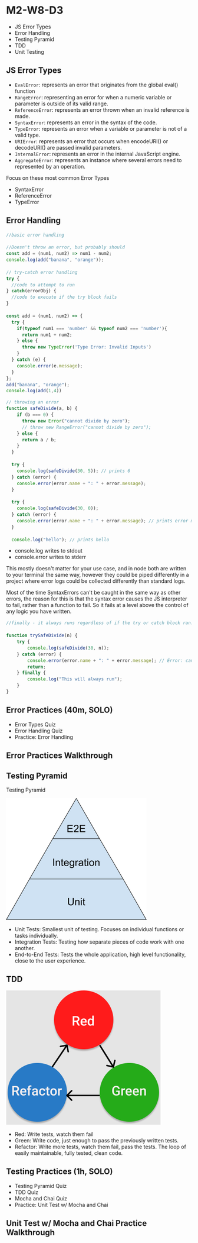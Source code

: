 # M2-W8-D3

- JS Error Types
- Error Handling
- Testing Pyramid
- TDD
- Unit Testing

## JS Error Types

- `EvalError`: represents an error that originates from the global eval() function 
- `RangeError`: representing an error for when a numeric variable or parameter is outside of its valid range.
- `ReferenceError`: represents an error thrown when an invalid reference is made.
- `SyntaxError`: represents an error in the syntax of the code.
- `TypeError`: represents an error when a variable or parameter is not of a valid type.
- `URIError`: represents an error that occurs when encodeURI() or decodeURI() are passed invalid parameters.
- `InternalError`: represents an error in the internal JavaScript engine.
- `AggregateError`: represents an instance where several errors need to represented by an operation.

Focus on these most common Error Types

- SyntaxError
- ReferenceError
- TypeError

## Error Handling

```js
//basic error handling

//Doesn't throw an error, but probably should
const add = (num1, num2) => num1 - num2;
console.log(add("banana", "orange"));

// try-catch error handling
try {
  //code to attempt to run
} catch(errorObj) {
  //code to execute if the try block fails
}

const add = (num1, num2) => {
  try {
    if(typeof num1 === 'number' && typeof num2 === 'number'){
      return num1 + num2;
    } else {
      throw new TypeError('Type Error: Invalid Inputs')
    }
  } catch (e) {
    console.error(e.message);
  }
};
add("banana", "orange");
console.log(add(1,4))
```

```js
// throwing an error
function safeDivide(a, b) {
    if (b === 0) {
      throw new Error("cannot divide by zero");
      // throw new RangeError("cannot divide by zero");
    } else {
      return a / b;
    }
  }
  
  try {
    console.log(safeDivide(30, 5)); // prints 6
  } catch (error) {
    console.error(error.name + ": " + error.message);
  }

  try {
    console.log(safeDivide(30, 0));
  } catch (error) {
    console.error(error.name + ": " + error.message); // prints error message
  }
  
  console.log("hello"); // prints hello
```

- console.log writes to stdout
- console.error writes to stderr

This mostly doesn't matter for your use case, and in node both are written to your terminal the same way, however they could be piped differently in a project where error logs could be collected differently than standard logs.

Most of the time SyntaxErrors can't be caught in the same way as other errors, the reason for this is that the syntax error causes the JS interpreter to fail, rather than a function to fail. So it fails at a level above the control of any logic you have written.

```js
//finally - it always runs regardless of if the try or catch block ran.

function trySafeDivide(n) {
    try {
        console.log(safeDivide(30, n));
    } catch (error) {
        console.error(error.name + ": " + error.message); // Error: cannot divide by zero
        return;
    } finally {
        console.log("This will always run");
    }
}
```

## Error Practices (40m, SOLO)

- Error Types Quiz
- Error Handling Quiz
- Practice: Error Handling

## Error Practices Walkthrough

## Testing Pyramid

Testing Pyramid

![testing_pyramid](./testing_pyramid.png)

- Unit Tests: Smallest unit of testing. Focuses on individual functions or tasks
  individually.
- Integration Tests: Testing how separate pieces of code work with one another.
- End-to-End Tests: Tests the whole application, high level functionality, close
  to the user experience.

## TDD

![tdd](./tdd.png)

- Red: Write tests, watch them fail
- Green: Write code, just enough to pass the previously written tests.
- Refactor: Write more tests, watch them fail, pass the tests. The loop of
  easily maintainable, fully tested, clean code.

## Testing Practices (1h, SOLO)

- Testing Pyramid Quiz
- TDD Quiz
- Mocha and Chai Quiz
- Practice: Unit Test w/ Mocha and Chai

## Unit Test w/ Mocha and Chai Practice Walkthrough